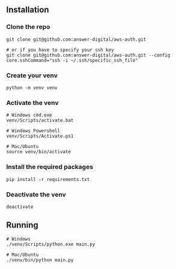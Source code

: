 ## Installation
### Clone the repo
    git clone git@github.com:answer-digital/aws-auth.git
     
    # or if you have to specify your ssh key
    git clone git@github.com:answer-digital/aws-auth.git --config core.sshCommand="ssh -i ~/.ssh/specific_ssh_file"

### Create your venv
`python -m venv venv`

### Activate the venv
    # Windows cmd.exe
    venv/Scripts/activate.bat

    # Windows Powershell
    venv/Scripts/Activate.ps1

    # Mac/Ubuntu
    source venv/bin/activate

### Install the required packages
`pip install -r requirements.txt`

### Deactivate the venv
`deactivate`


## Running
    # Windows
    ./venv/Scripts/python.exe main.py

    # Mac/Ubuntu
    ./venv/bin/python main.py